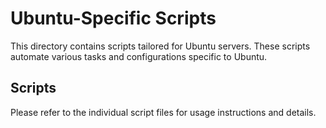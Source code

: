 # Ubuntu-Specific Scripts

This directory contains scripts tailored for Ubuntu servers. These scripts automate various tasks and configurations specific to Ubuntu.

## Scripts

Please refer to the individual script files for usage instructions and details.


